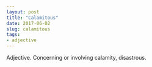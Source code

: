 ```yaml
---
layout: post
title: "Calamitous"
date: 2017-06-02
slug: calamitous
tags:
- adjective
---
```


Adjective. Concerning or involving calamity, disastrous.
